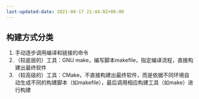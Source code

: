 ```yaml
---
last-updated-date: 2021-08-17 21:44:02+08:00
---
```


## 构建方式分类

1. 手动逐步调用编译和链接的命令
2. （较底层的）工具：GNU make，编写脚本makefile，指定编译流程，直接构建出最终软件
3. （较高级的）工具：CMake，不直接构建出最终软件，而是依据不同环境自动生成不同的构建脚本（如makefile），最后调用相应构建工具（如make）进行构建
